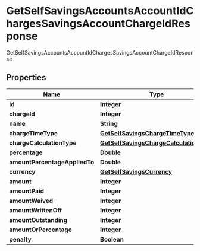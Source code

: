 

# GetSelfSavingsAccountsAccountIdChargesSavingsAccountChargeIdResponse

GetSelfSavingsAccountsAccountIdChargesSavingsAccountChargeIdResponse
## Properties

Name | Type | Description | Notes
------------ | ------------- | ------------- | -------------
**id** | **Integer** |  |  [optional]
**chargeId** | **Integer** |  |  [optional]
**name** | **String** |  |  [optional]
**chargeTimeType** | [**GetSelfSavingsChargeTimeType**](GetSelfSavingsChargeTimeType.md) |  |  [optional]
**chargeCalculationType** | [**GetSelfSavingsChargeCalculationType**](GetSelfSavingsChargeCalculationType.md) |  |  [optional]
**percentage** | **Double** |  |  [optional]
**amountPercentageAppliedTo** | **Double** |  |  [optional]
**currency** | [**GetSelfSavingsCurrency**](GetSelfSavingsCurrency.md) |  |  [optional]
**amount** | **Integer** |  |  [optional]
**amountPaid** | **Integer** |  |  [optional]
**amountWaived** | **Integer** |  |  [optional]
**amountWrittenOff** | **Integer** |  |  [optional]
**amountOutstanding** | **Integer** |  |  [optional]
**amountOrPercentage** | **Integer** |  |  [optional]
**penalty** | **Boolean** |  |  [optional]



